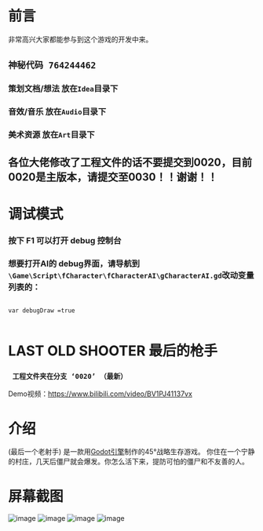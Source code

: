 
# 前言
非常高兴大家都能参与到这个游戏的开发中来。
## `神秘代码 764244462  `
### 策划文档/想法 放在`Idea`目录下
### 音效/音乐 放在`Audio`目录下
### 美术资源 放在`Art`目录下
## 各位大佬修改了工程文件的话不要提交到0020，目前0020是主版本，请提交至0030！！谢谢！！

# 调试模式

### 按下 F1 可以打开 debug 控制台
### 想要打开AI的 debug界面，请导航到 ` \Game\Script\fCharacter\fCharacterAI\gCharacterAI.gd `改动变量列表的：
```Gdscript
 
var debugDraw =true
 
```


# LAST OLD SHOOTER 最后的枪手
  ### ` 工程文件夹在分支 ‘0020’ （最新）`
  Demo视频：https://www.bilibili.com/video/BV1PJ41137vx

# 介绍
(最后一个老射手) 是一款用[Godot引擎](https://godotengine.org)制作的45°战略生存游戏。
你住在一个宁静的村庄，几天后僵尸就会爆发。你怎么活下来，提防可怕的僵尸和不友善的人。

# 屏幕截图
![image](https://github.com/chunchuna/LastOldShooter/blob/master/Demo/a.gif)
![image](https://github.com/chunchuna/LastOldShooter/blob/master/Demo/c.png)
![image](https://github.com/chunchuna/LastOldShooter/blob/master/Demo/b.png)
![image](https://github.com/chunchuna/LastOldShooter/blob/master/Demo/screenshoot1.png)



